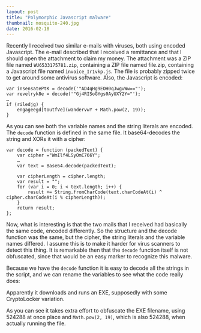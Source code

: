 ```yaml
---
layout: post
title: "Polymorphic Javascript malware"
thumbnail: mosquito-240.jpg
date: 2016-02-18
---
```


Recently I received two similar e-mails with viruses, both using encoded Javascript. The e-mail described that I received a remittance and that I should open the attachment to claim my money. The attachment was a ZIP file named `WU6533175781.zip`, containing a ZIP file named file.zip, containing a Javascript file named `invoice_Ir1vkp.js`. The file is probably zipped twice to get around some antivirus software. Also, the Javascript is encoded:


    var insensatePtK = decode('"AD4qHg9EOH0qJwgvWw=="');
    var revelryk8e = decode('"Gj4RISoGYgs0AyUXY2Y="');
    …
    if (riledjg) {
        engageegd[toutfVe](wandervwY + Math.pow(2, 19));
    }

As you can see both the variable names and the string literals are encoded. The `decode` function is defined in the same file. It base64-decodes the string and XORs it with a cipher:

    var decode = function (packedText) {
        var cipher ="WmIlf4LSyOmC766Y";
        …
        var text = Base64.decode(packedText);

        var cipherLength = cipher.length;
        var result = "";
        for (var i = 0; i < text.length; i++) {
            result += String.fromCharCode(text.charCodeAt(i) ^ cipher.charCodeAt(i % cipherLength));
        }
        return result;
    };

Now, what is interesting is that the two mails that I received had basically the same code, encoded differently. So the structure and the decode function was the same, but the cipher, the string literals and the variable names differed. I assume this is to make it harder for virus scanners to detect this thing. It is remarkable then that the `decode` function itself is not obfuscated, since that would be an easy marker to recognize this malware.

Because we have the `decode` function it is easy to decode all the strings in the script, and we can rename the variables to see what the code really does:


Apparently it downloads and runs an EXE, supposedly with some CryptoLocker variation.

As you can see it takes extra effort to obfuscate the EXE filename, using 524288 at once place and `Math.pow(2, 19)`, which is also 524288, when actually running the file.
